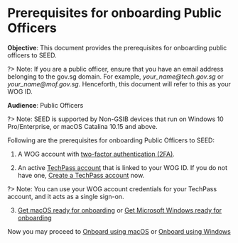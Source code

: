 # Prerequisites for onboarding Public Officers

**Objective**: This document provides the prerequisites for onboarding public officers to SEED.

?> Note: If you are a public officer, ensure that you have an email address belonging to the gov.sg domain. For example, *your_name<span>@</span>tech.gov.sg* or *your_name<span>@</span>mof.gov.sg*. Henceforth, this document will refer to this as your WOG ID.

**Audience**: Public Officers

?> Note: SEED is supported by Non-GSIB devices that run on Windows 10 Pro/Enterprise, or macOS Catalina 10.15 and above.

Following are the prerequisites for onboarding Public Officers to SEED:

1.  A WOG account with [two-factor authentication (2FA)](https://account.activedirectory.windowsazure.com/Proofup.aspx).

2. An active [TechPass account](https://docs.developer.tech.gov.sg/docs/techpass-documentation/#/onboard?id=public-officer) that is linked to your WOG ID. If you do not have one, [Create a TechPass account](https://docs.developer.tech.gov.sg/docs/techpass-documentation/#/onboard?id=public-officer) now.

?> Note: You can use your WOG account credentials for your TechPass account, and it acts as a single sign-on.

3. [Get macOS ready for onboarding](seed-pre-onboarding-clean-up-instructions-for-macos) or [Get Microsoft Windows ready for onboarding](seed-pre-onboarding-clean-up-instructions-for-windows)

 Now you may proceed to [Onboard using macOS](seed-onboarding-instructions-for-macos) or [Onboard using Windows](seed-onboarding-instructions-windows)
